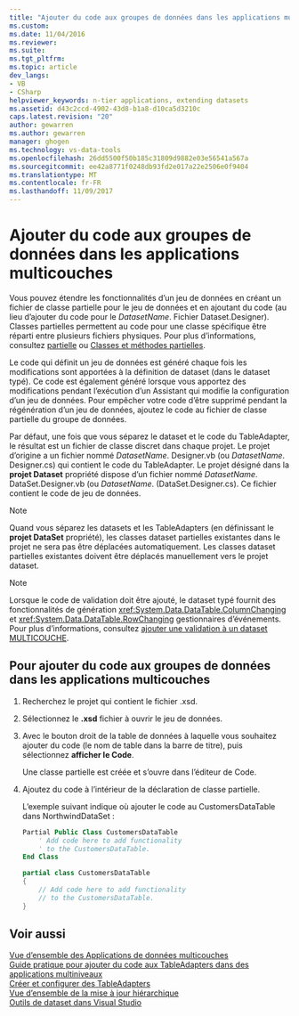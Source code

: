 ```yaml
---
title: "Ajouter du code aux groupes de données dans les applications multicouches | Documents Microsoft"
ms.custom: 
ms.date: 11/04/2016
ms.reviewer: 
ms.suite: 
ms.tgt_pltfrm: 
ms.topic: article
dev_langs:
- VB
- CSharp
helpviewer_keywords: n-tier applications, extending datasets
ms.assetid: d43c2ccd-4902-43d8-b1a8-d10ca5d3210c
caps.latest.revision: "20"
author: gewarren
ms.author: gewarren
manager: ghogen
ms.technology: vs-data-tools
ms.openlocfilehash: 26dd5500f50b185c31809d9882e03e56541a567a
ms.sourcegitcommit: ee42a8771f0248db93fd2e017a22e2506e0f9404
ms.translationtype: MT
ms.contentlocale: fr-FR
ms.lasthandoff: 11/09/2017
---
```

# <a name="add-code-to-datasets-in-n-tier-applications"></a>Ajouter du code aux groupes de données dans les applications multicouches
Vous pouvez étendre les fonctionnalités d’un jeu de données en créant un fichier de classe partielle pour le jeu de données et en ajoutant du code (au lieu d’ajouter du code pour le *DatasetName*. Fichier Dataset.Designer). Classes partielles permettent au code pour une classe spécifique être réparti entre plusieurs fichiers physiques. Pour plus d’informations, consultez [partielle](/dotnet/visual-basic/language-reference/modifiers/partial) ou [Classes et méthodes partielles](/dotnet/csharp/programming-guide/classes-and-structs/partial-classes-and-methods).  
  
Le code qui définit un jeu de données est généré chaque fois les modifications sont apportées à la définition de dataset (dans le dataset typé). Ce code est également généré lorsque vous apportez des modifications pendant l’exécution d’un Assistant qui modifie la configuration d’un jeu de données. Pour empêcher votre code d’être supprimé pendant la régénération d’un jeu de données, ajoutez le code au fichier de classe partielle du groupe de données.  
  
Par défaut, une fois que vous séparez le dataset et le code du TableAdapter, le résultat est un fichier de classe discret dans chaque projet. Le projet d’origine a un fichier nommé *DatasetName*. Designer.vb (ou *DatasetName*. Designer.cs) qui contient le code du TableAdapter. Le projet désigné dans la **projet Dataset** propriété dispose d’un fichier nommé *DatasetName*. DataSet.Designer.vb (ou *DatasetName*. (DataSet.Designer.cs). Ce fichier contient le code de jeu de données.  
  
> [!NOTE]
>  Quand vous séparez les datasets et les TableAdapters (en définissant le **projet DataSet** propriété), les classes dataset partielles existantes dans le projet ne sera pas être déplacées automatiquement. Les classes dataset partielles existantes doivent être déplacés manuellement vers le projet dataset.  
  
> [!NOTE]
>  Lorsque le code de validation doit être ajouté, le dataset typé fournit des fonctionnalités de génération <xref:System.Data.DataTable.ColumnChanging> et <xref:System.Data.DataTable.RowChanging> gestionnaires d’événements. Pour plus d’informations, consultez [ajouter une validation à un dataset MULTICOUCHE](../data-tools/add-validation-to-an-n-tier-dataset.md).  
  
## <a name="to-add-code-to-datasets-in-n-tier-applications"></a>Pour ajouter du code aux groupes de données dans les applications multicouches  
  
1.  Recherchez le projet qui contient le fichier .xsd. 
  
2.  Sélectionnez le **.xsd** fichier à ouvrir le jeu de données.  
  
3.  Avec le bouton droit de la table de données à laquelle vous souhaitez ajouter du code (le nom de table dans la barre de titre), puis sélectionnez **afficher le Code**.  
  
     Une classe partielle est créée et s’ouvre dans l’éditeur de Code.  
  
4.  Ajoutez du code à l’intérieur de la déclaration de classe partielle.  
  
     L’exemple suivant indique où ajouter le code au CustomersDataTable dans NorthwindDataSet :  
  
    ```vb  
    Partial Public Class CustomersDataTable  
        ' Add code here to add functionality   
        ' to the CustomersDataTable.  
    End Class  
    ```    
    ```csharp  
    partial class CustomersDataTable  
    {  
        // Add code here to add functionality  
        // to the CustomersDataTable.  
    }  
    ```  
  
## <a name="see-also"></a>Voir aussi
[Vue d’ensemble des Applications de données multicouches](../data-tools/n-tier-data-applications-overview.md)   
[Guide pratique pour ajouter du code aux TableAdapters dans des applications multiniveaux](../data-tools/add-code-to-tableadapters-in-n-tier-applications.md)  
[Créer et configurer des TableAdapters](create-and-configure-tableadapters.md)  
[Vue d’ensemble de la mise à jour hiérarchique](hierarchical-update.md)     
[Outils de dataset dans Visual Studio](../data-tools/dataset-tools-in-visual-studio.md)